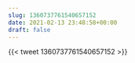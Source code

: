 ```yaml
---
slug: 1360737761540657152
date: 2021-02-13 23:48:58+00:00
draft: false
---
```


{{< tweet 1360737761540657152 >}}
